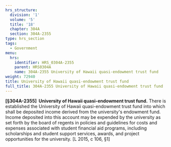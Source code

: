 ```yaml
---
hrs_structure:
  division: '1'
  volume: '5'
  title: '18'
  chapter: 304A
  section: 304A-2355
type: hrs_section
tags:
  - Government
menu:
  hrs:
    identifier: HRS_0304A-2355
    parent: HRS0304A
    name: 304A-2355 University of Hawaii quasi-endowment trust fund
weight: 72940
title: University of Hawaii quasi-endowment trust fund
full_title: 304A-2355 University of Hawaii quasi-endowment trust fund
---
```

**[§304A-2355]  University of Hawaii quasi-endowment trust fund.** There is established the University of Hawaii quasi-endowment trust fund into which shall be deposited income derived from the university's endowment fund. Income deposited into this account may be expended by the university as set forth by the board of regents in policies and guidelines for costs and expenses associated with student financial aid programs, including scholarships and student support services, awards, and project opportunities for the university. [L 2015, c 106, §1]